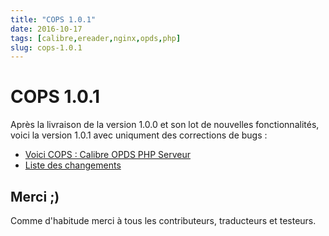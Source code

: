```yaml
---
title: "COPS 1.0.1"
date: 2016-10-17
tags: [calibre,ereader,nginx,opds,php]
slug: cops-1.0.1
---
```

# COPS 1.0.1

Après la livraison de la version 1.0.0 et son lot de nouvelles fonctionnalités, voici la version 1.0.1 avec uniqument des corrections de bugs :

* [Voici COPS : Calibre OPDS PHP Serveur](/fr/projects/calibre-opds-php-server)
* [Liste des changements](/fr/oss/calibre-opds-php-server-changelog)

## Merci ;)

Comme d'habitude merci à tous les contributeurs, traducteurs et testeurs.
